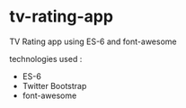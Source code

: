 # tv-rating-app
TV Rating app using ES-6 and font-awesome

technologies used :

- ES-6
- Twitter Bootstrap
- font-awesome
